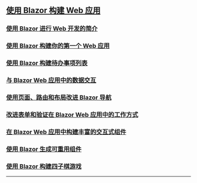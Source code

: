 ## [使用 Blazor 构建 Web 应用](https://learn.microsoft.com/zh-cn/training/paths/build-web-apps-with-blazor/)
### [使用 Blazor 进行 Web 开发的简介](INtroBlazor.md)
### [使用 Blazor 构建你的第一个 Web 应用](BlazorApp/README.md)
### [使用 Blazor 构建待办事项列表](BlazorApp/README.md)
### [与 Blazor Web 应用中的数据交互](InteractWithData/BlazingPIzza/README.md)
### [使用页面、路由和布局改进 Blazor 导航](ImproveNavigation/BlazingPIzza/README.md)
### [改进表单和验证在 Blazor Web 应用中的工作方式](ImproveFormsAndValidation/BlazingPizza/README.md)
### [在 Blazor Web 应用中构建丰富的交互式组件](BuildRichInteractiveComponents/BlazingPizza/README.md)
### [使用 Blazor 生成可重用组件](BuildReusableComponents/FirstClassLibrary/README.md)
### [使用 Blazor 构建四子棋游戏](BuildConnectFourGame/ConnectFour/README.md)

---
